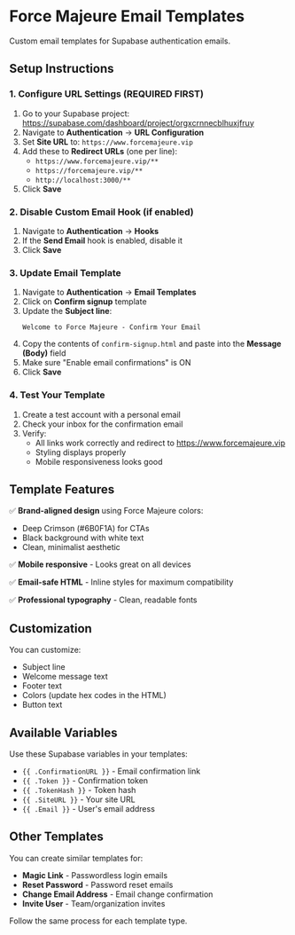 # Force Majeure Email Templates

Custom email templates for Supabase authentication emails.

## Setup Instructions

### 1. Configure URL Settings (REQUIRED FIRST)

1. Go to your Supabase project: https://supabase.com/dashboard/project/orgxcrnnecblhuxjfruy
2. Navigate to **Authentication** → **URL Configuration**
3. Set **Site URL** to: `https://www.forcemajeure.vip`
4. Add these to **Redirect URLs** (one per line):
   - `https://www.forcemajeure.vip/**`
   - `https://forcemajeure.vip/**`
   - `http://localhost:3000/**`
5. Click **Save**

### 2. Disable Custom Email Hook (if enabled)

1. Navigate to **Authentication** → **Hooks**
2. If the **Send Email** hook is enabled, disable it
3. Click **Save**

### 3. Update Email Template

1. Navigate to **Authentication** → **Email Templates**
2. Click on **Confirm signup** template
3. Update the **Subject line**:
   ```
   Welcome to Force Majeure - Confirm Your Email
   ```
4. Copy the contents of `confirm-signup.html` and paste into the **Message (Body)** field
5. Make sure "Enable email confirmations" is ON
6. Click **Save**

### 4. Test Your Template

1. Create a test account with a personal email
2. Check your inbox for the confirmation email
3. Verify:
   - All links work correctly and redirect to https://www.forcemajeure.vip
   - Styling displays properly
   - Mobile responsiveness looks good

## Template Features

✅ **Brand-aligned design** using Force Majeure colors:
- Deep Crimson (#6B0F1A) for CTAs
- Black background with white text
- Clean, minimalist aesthetic

✅ **Mobile responsive** - Looks great on all devices

✅ **Email-safe HTML** - Inline styles for maximum compatibility

✅ **Professional typography** - Clean, readable fonts

## Customization

You can customize:
- Subject line
- Welcome message text
- Footer text
- Colors (update hex codes in the HTML)
- Button text

## Available Variables

Use these Supabase variables in your templates:
- `{{ .ConfirmationURL }}` - Email confirmation link
- `{{ .Token }}` - Confirmation token
- `{{ .TokenHash }}` - Token hash
- `{{ .SiteURL }}` - Your site URL
- `{{ .Email }}` - User's email address

## Other Templates

You can create similar templates for:
- **Magic Link** - Passwordless login emails
- **Reset Password** - Password reset emails
- **Change Email Address** - Email change confirmation
- **Invite User** - Team/organization invites

Follow the same process for each template type.
